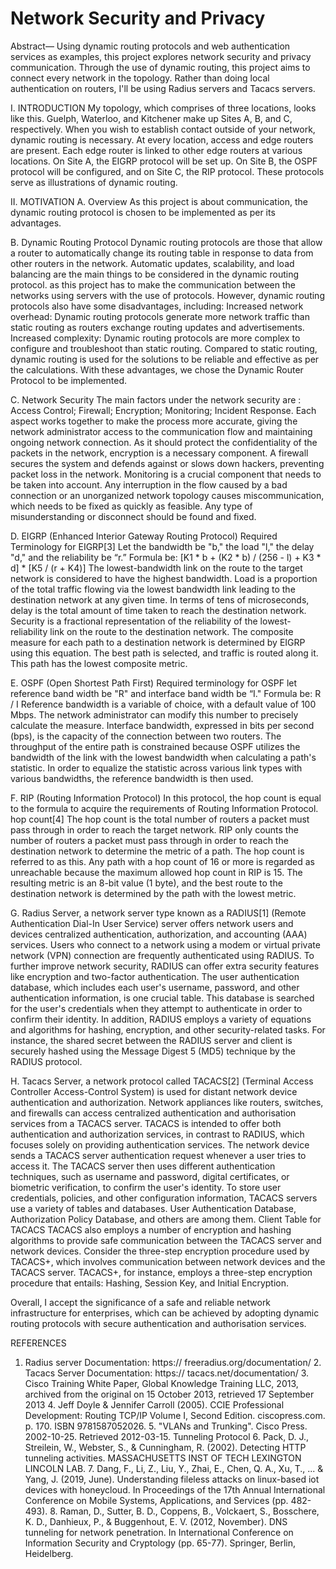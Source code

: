# Network Security and Privacy
Abstract—
Using dynamic routing protocols and web authentication services as examples, this project explores network security and privacy communication. Through the use of dynamic routing, this project aims to connect every network in the topology. Rather than doing local authentication on routers, I'll be using Radius servers and Tacacs servers.

I. INTRODUCTION
My topology, which comprises of three locations, looks like this. Guelph, Waterloo, and Kitchener make up Sites A, B, and C, respectively. When you wish to establish contact outside of your network, dynamic routing is necessary. At every location, access and edge routers are present. Each edge router is linked to other edge routers at various locations. On Site A, the EIGRP protocol will be set up. On Site B, the OSPF protocol will be configured, and on Site C, the RIP protocol. These protocols serve as illustrations of dynamic routing.

II. MOTIVATION
A. Overview
As this project is about communication, the dynamic routing protocol is chosen to be implemented as per its advantages.

B. Dynamic Routing Protocol
Dynamic routing protocols are those that allow a router to automatically change its routing table in response to data from other routers in the network. Automatic updates, scalability, and load balancing are the main things to be considered in the dynamic routing protocol. as this project has to make the communication between the networks using servers with the use of protocols. However, dynamic routing protocols also have some disadvantages, including: Increased network overhead: Dynamic routing protocols generate more network traffic than static routing as routers exchange routing updates and advertisements. Increased complexity: Dynamic routing protocols are more complex to configure and troubleshoot than static routing. Compared to static routing, dynamic routing is used for the solutions to be reliable and effective as per the calculations. With these advantages, we chose the Dynamic Router Protocol to be implemented.

C. Network Security
The main factors under the network security are : Access Control; Firewall; Encryption; Monitoring; Incident Response. Each aspect works together to make the process more accurate, giving the network administrator access to the communication flow and maintaining ongoing network connection. As it should protect the confidentiality of the packets in the network, encryption is a necessary component. A firewall secures the system and defends against or slows down hackers, preventing packet loss in the network. Monitoring is a crucial component that needs to be taken into account. Any interruption in the flow caused by a bad connection or an unorganized network topology causes miscommunication, which needs to be fixed as quickly as feasible. Any type of misunderstanding or disconnect should be found and fixed.

D. EIGRP (Enhanced Interior Gateway Routing Protocol)
Required Terminology for EIGRP[3] Let the bandwidth be "b," the load "l," the delay "d," and the reliability be “r.” Formula be: [K1 * b + (K2 * b) / (256 - l) + K3 * d] * [K5 / (r + K4)] The lowest-bandwidth link on the route to the target network is considered to have the highest bandwidth. Load is a proportion of the total traffic flowing via the lowest bandwidth link leading to the destination network at any given time. In terms of tens of microseconds, delay is the total amount of time taken to reach the destination network. Security is a fractional representation of the reliability of the lowest-reliability link on the route to the destination network. The composite measure for each path to a destination network is determined by EIGRP using this equation. The best path is selected, and traffic is routed along it. This path has the lowest composite metric.

E. OSPF (Open Shortest Path First)
Required terminology for OSPF let reference band width be "R" and interface band width be “I." Formula be: R / I Reference bandwidth is a variable of choice, with a default value of 100 Mbps. The network administrator can modify this number to precisely calculate the measure. Interface bandwidth, expressed in bits per second (bps), is the capacity of the connection between two routers. The throughput of the entire path is constrained because OSPF utilizes the bandwidth of the link with the lowest bandwidth when calculating a path's statistic. In order to equalize the statistic across various link types with various bandwidths, the reference bandwidth is then used.

F. RIP (Routing Information Protocol)
In this protocol, the hop count is equal to the formula to acquire the requirements of Routing Information Protocol. hop count[4] The hop count is the total number of routers a packet must pass through in order to reach the target network. RIP only counts the number of routers a packet must pass through in order to reach the destination network to determine the metric of a path. The hop count is referred to as this. Any path with a hop count of 16 or more is regarded as unreachable because the maximum allowed hop count in RIP is 15. The resulting metric is an 8-bit value (1 byte), and the best route to the destination network is determined by the path with the lowest metric.

G. Radius Server, a network server type known as a RADIUS[1] (Remote Authentication Dial-In User Service) server offers network users and devices centralized authentication, authorization, and accounting (AAA) services. Users who connect to a network using a modem or virtual private network (VPN) connection are frequently authenticated using RADIUS. To further improve network security, RADIUS can offer extra security features like encryption and two-factor authentication. The user authentication database, which includes each user's username, password, and other authentication information, is one crucial table. This database is searched for the user's credentials when they attempt to authenticate in order to confirm their identity. In addition, RADIUS employs a variety of equations and algorithms for hashing, encryption, and other security-related tasks. For instance, the shared secret between the RADIUS server and client is securely hashed using the Message Digest 5 (MD5) technique by the RADIUS protocol.

H. Tacacs Server, a network protocol called TACACS[2] (Terminal Access Controller Access-Control System) is used for distant network device authentication and authorization. Network appliances like routers, switches, and firewalls can access centralized authentication and authorisation services from a TACACS server. TACACS is intended to offer both authentication and authorization services, in contrast to RADIUS, which focuses solely on providing authentication services. The network device sends a TACACS server authentication request whenever a user tries to access it. The TACACS server then uses different authentication techniques, such as username and password, digital certificates, or biometric verification, to confirm the user's identity. To store user credentials, policies, and other configuration information, TACACS servers use a variety of tables and databases. User Authentication Database, Authorization Policy Database, and others are among them. Client Table for TACACS TACACS also employs a number of encryption and hashing algorithms to provide safe communication between the TACACS server and network devices. Consider the three-step encryption procedure used by TACACS+, which involves communication between network devices and the TACACS server. TACACS+, for instance, employs a three-step encryption procedure that entails: Hashing, Session Key, and Initial Encryption.

Overall, I accept the significance of a safe and reliable network infrastructure for enterprises, which can be achieved by adopting dynamic routing protocols with secure authentication and authorisation services.

REFERENCES
1. Radius server Documentation: https:// freeradius.org/documentation/ 2. Tacacs Server Documentation: https:// tacacs.net/documentation/ 3. Cisco Training White Paper, Global Knowledge Training LLC, 2013, archived from the original on 15 October 2013, retrieved 17 September 2013 4. Jeff Doyle & Jennifer Carroll (2005). CCIE Professional Development: Routing TCP/IP Volume I, Second Edition. ciscopress.com. p. 170. ISBN 9781587052026. 5. "VLANs and Trunking". Cisco Press. 2002-10-25. Retrieved 2012-03-15. Tunneling Protocol 6. Pack, D. J., Streilein, W., Webster, S., & Cunningham, R. (2002). Detecting HTTP tunneling activities. MASSACHUSETTS INST OF TECH LEXINGTON LINCOLN LAB. 7. Dang, F., Li, Z., Liu, Y., Zhai, E., Chen, Q. A., Xu, T., ... & Yang, J. (2019, June). Understanding fileless attacks on linux-based iot devices with honeycloud. In Proceedings of the 17th Annual International Conference on Mobile Systems, Applications, and Services (pp. 482-493). 8. Raman, D., Sutter, B. D., Coppens, B., Volckaert, S., Bosschere, K. D., Danhieux, P., & Buggenhout, E. V. (2012, November). DNS tunneling for network penetration. In International Conference on Information Security and Cryptology (pp. 65-77). Springer, Berlin, Heidelberg.
